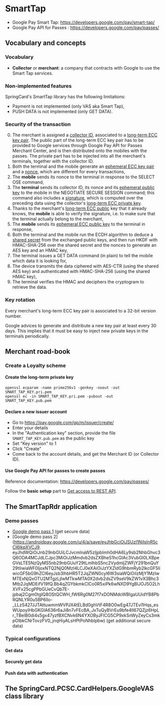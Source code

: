 # SmartTap

* Google Pay Smart Tap: https://developers.google.com/pay/smart-tap/
* Google Pay API for Passes : https://developers.google.com/pay/passes/

## Vocabulary and concepts

### Vocabulary

* **Collector** or **merchant**: a company that contracts with Google to use the Smart Tap services.

### Non-implemented features

SpringCard's SmartTap library has the following limitations:

- Payment is not implemented (only VAS aka Smart Tap),
- PUSH DATA is not implemented (only GET DATA).

### Security of the transaction

0. The merchant is assigned a <u>collector ID</u>, associated to a <u>long-term ECC key pair</u>. The public part of the long-term ECC key pair has to be provided to Google services through Google Pay API for Passes Merchant Center, and is then distributed onto the mobiles with the passes. The private part has to be injected into all the merchant's terminals, together with the collector ID.
1. Both the terminal and the mobile generate an <u>ephemeral ECC key pair</u> and a <u>nonce</u>, which are different for every transactions,
2. The **mobile** sends its nonce to the terminal in response to the SELECT OSE command,
3. The **terminal** sends its collector ID, its nonce and its <u>ephemeral public key</u> to the mobile in the NEGOTIATE SECURE SESSION command; this command also includes a <u>signature</u>, which is computed over the preceding data using the collector's <u>long-term ECC private key</u>.
4. Thanks to the merchant's <u>long-term ECC public</u> key that it already knows, the **mobile** is able to verify the signature, i.e. to make sure that the terminal actually belong to the merchant,
5. The **mobile** sends its <u>ephemeral ECC public key</u> to the terminal in response,
6. Both the terminal and the mobile run the ECDH algorithm to deduce a <u>shared secret</u> from the exchanged public keys, and then run HKDF with HMAC-SHA-256 over the shared secret and the nonces to generate an AES key and an HMAC key,
7. The terminal issues a GET DATA command (in plain) to tell the mobile which data it is looking for,
8. The device transmits the data ciphered with AES-CTR (using the shared AES key) and authenticated with HMAC-SHA-256 (using the shared HMAC key),
9. The terminal verifies the HMAC and deciphers the cryptogram to retrieve the data.

### Key rotation

Every merchant's long-term ECC key pair is associated to a 32-bit version number.

Google advices to generate and distribute a new key pair at least every 30 days. This implies that it must be easy to inject new private keys in the terminals periodically.

## Merchant road-book

### Create a Loyalty scheme

#### Create the long-term private key

```shell
openssl ecparam -name prime256v1 -genkey -noout -out SMART_TAP_KEY.pri.pem
openssl ec -in SMART_TAP_KEY.pri.pem -pubout -out SMART_TAP_KEY.pub.pem
```

#### Declare a new issuer account

* Go to https://pay.google.com/gp/m/issuer/create/
* Enter your details
* In the "Authentication key" section, provide the file `SMART_TAP_KEY.pub.pem` as the public key
* Set "Key version" to 1
* Click "Create"
* Come back to the account details, and get the Merchant ID (or Collector ID).

#### Use Google Pay API for passes to create passes

Reference documentation: https://developers.google.com/pay/passes/

Follow the **basic setup** part to [Get access to REST API](https://developers.google.com/pay/passes/guides/get-started/basic-setup/get-access-to-rest-api).





## The SmartTapRdr application

### Demo passes

- [Google demo pass 1](https://androidpay.google.com/u/0/a/save/eyJhbGciOiJSUzI1NiIsInR5cCI6IkpXVCJ9.eyJhdWQiOiJnb29nbGUiLCJvcmlnaW5zIjpbImh0dHA6Ly9sb2NhbGhvc3Q6ODA4MCJdLCJpc3MiOiJzMmdvb2dsZXBheS1hcGlAc3VubGl0LXBpeGVsLTE5NzQyMS5nb29nbGUuY29tLmlhbS5nc2VydmljZWFjY291bnQuY29tIiwiaWF0IjoxNTI5OTU2MDcwLCJ0eXAiOiJzYXZldG9hbmRyb2lkcGF5IiwicGF5bG9hZCI6eyJsb3lhbHR5T2JqZWN0cyI6W3siY2xhc3NJZCI6IjMyNjUzMjAxMTE2NDE5NTYxODMuMDYxOV9nb29nbGVEZW1vVGVzdCIsInN0YXRlIjoiYWN0aXZlIiwiaWQiOiIzMjY1MzIwMTExNjQxOTU2MTgzLjA2MTlfZ29vZ2xlRGVtb1Rlc3Qtb2JqMDEifV19fQ.C_x3ZzDgh77rr9y0ITIA53aWd3375_rauxcb1aBdyocI1Tes-fzqIxuohGeOvBMWYsnju1069lz9qhEu1IqP3GjTcxXyo96VXh6oo3bm4_UiI2VmbX7Dld6CCGdmeqfnUhLZd_nyZdIGk0rGFVqwLi-0XgPR6LI3eqPSz3Io1_6WLWbKBJn6bKr9WxM64E1O-8zy2Ky9UuQlod-MoJR5IuO_iOnzmK7D3WnJ-9eOIZzxpRq6XbQOcPoJtC46EVoRj3JH3xEWgU4HlDB_9vFxDBx2qHQoHeOgh59czdhXGUti0Vg0bfzhZ5fcFGDGsETLhvJrP1X5hVD57CruyCM5hw) (get secure data)
- [Google demo pass 2](https://androidpay.google.com/u/4/a/save/eyJhbGciOiJSUzI1NiIsInR5cCI6IkpXVCJ9. eyJhdWQiOiJnb29nbGUiLCJvcmlnaW5zIjpbImh0dHA6Ly9sb2NhbGhvc3Q6ODA4MCJdLCJpc3MiOiJzMmdvb2dsZXBheS1hcGlAc3VubGl0LXBpeGVsLTE5NzQyMS5nb29nbGUuY29tLmlhbS5nc2VydmljZWFjY291bnQuY29tIiwiaWF0IjoxNTQ2NjQ0MzI4LCJ0eXAiOiJzYXZldG9hbmRyb2lkcGF5IiwicGF5bG9hZCI6eyJsb3lhbHR5T2JqZWN0cyI6W3siaWQiOiIzMjY1MzIwMTExNjQxOTU2MTgzLjIwMTkwMTA0X2dvb2dsZV9seV9kZW1vX3Bhc3Mtb2JqMDEifV19fQ.Bb4qZGYbkmkClCo0R5xiPk6wNXD9YgBIJOJ5O2LhXVFx25cgPPbGUeCvQb7E-jpbaj2Cgm0tglQ8OStQCWH_fW6Rg0M27f7xDONMdcWBIgaUUidYB8PbRQNLYR0u5BP6Ilo-_LLzS427JJTAttuwmmWVPJX4tELBd0ghVtF4R8O0wEg47JTEvl1Hqs_esWUpoyIHbGKGlA636r6aJi8n7vFEcBA_JxTuQyBVrEu9bfe4II67QZjz6HpLr_TBeIB0di4s5gx47yzfBXCNvk6N4YXOByJFlCG5CP9xkSnWyZeyCs3mkpOlbkCNrTovzFV0_jnqHiyALsHPtPoNhblpbw) (get additional secure data)


### Typical configurations

#### Get data

#### Securely get data

#### Push data with authentication

## The SpringCard.PCSC.CardHelpers.GoogleVAS class library

